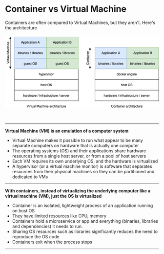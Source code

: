 # **Container vs Virtual Machine**

Containers are often compared to Virtual Machines, but they aren't. Here's the architecture

<p align="center">
    <img src="../images/container_vs_vm.png">
</p>
<br>

---

**Virtual Machine (VM) is an emulation of a computer system**
 * Virtual Machine makes it possible to run what appear to be many separate computers on hardware that is actually one computer
 * The operating systems (OS) and their applications share hardware resources from a single host server, or from a pool of host servers
 * Each VM requires its own underlying OS, and the hardware is virtualized
 * A hypervisor (or a virtual machine monitor) is software that separates resources from their physical machines so they can be partitioned and dedicated to VMs
---

**With containers, instead of virtualizing the underlying computer like a virtual machine (VM), just the OS is virtualized**
 * Container is an isolated, lightweight process of an application running on host OS 
 * They have limited resources like CPU, memory
 * Containers hold a microservice or app and everything (binaries, libraries and dependencies) it needs to run.
 * Sharing OS resources such as libraries significantly reduces the need to reproduce the OS code
 * Containers exit when the process stops
---